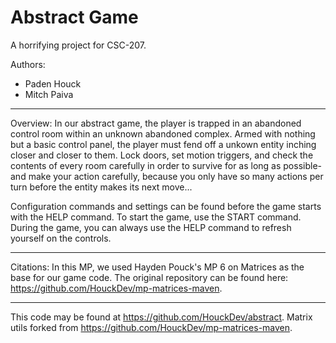 # Abstract Game

A horrifying project for CSC-207.

Authors:

* Paden Houck
* Mitch Paiva

---

Overview: In our abstract game, the player is trapped in an abandoned control room within an unknown abandoned complex. Armed with nothing but a basic control panel, the player must fend off a unkown entity inching closer and closer to them. Lock doors, set motion triggers, and check the contents of every room carefully in order to survive for as long as possible- and make your action carefully, because you only have so many actions per turn before the entity makes its next move...

Configuration commands and settings can be found before the game starts with the HELP command. To start the game, use the START command. During the game, you can always use the HELP command to refresh yourself on the controls.

---

Citations: In this MP, we used Hayden Pouck's MP 6 on Matrices as the base for our game code. The original repository can be found here: https://github.com/HouckDev/mp-matrices-maven.

---

This code may be found at <https://github.com/HouckDev/abstract>. 
Matrix utils forked from <https://github.com/HouckDev/mp-matrices-maven>.

